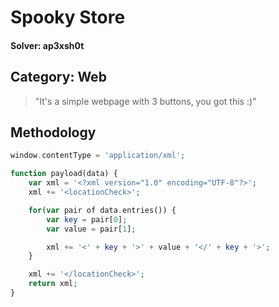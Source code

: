 Spooky Store
=====
#### Solver: ap3xsh0t

## Category: Web

> "It's a simple webpage with 3 buttons, you got this :)"

## Methodology






```php
window.contentType = 'application/xml';

function payload(data) {
    var xml = '<?xml version="1.0" encoding="UTF-8"?>';
    xml += '<locationCheck>';

    for(var pair of data.entries()) {
        var key = pair[0];
        var value = pair[1];

        xml += '<' + key + '>' + value + '</' + key + '>';
    }

    xml += '</locationCheck>';
    return xml;
}
```
